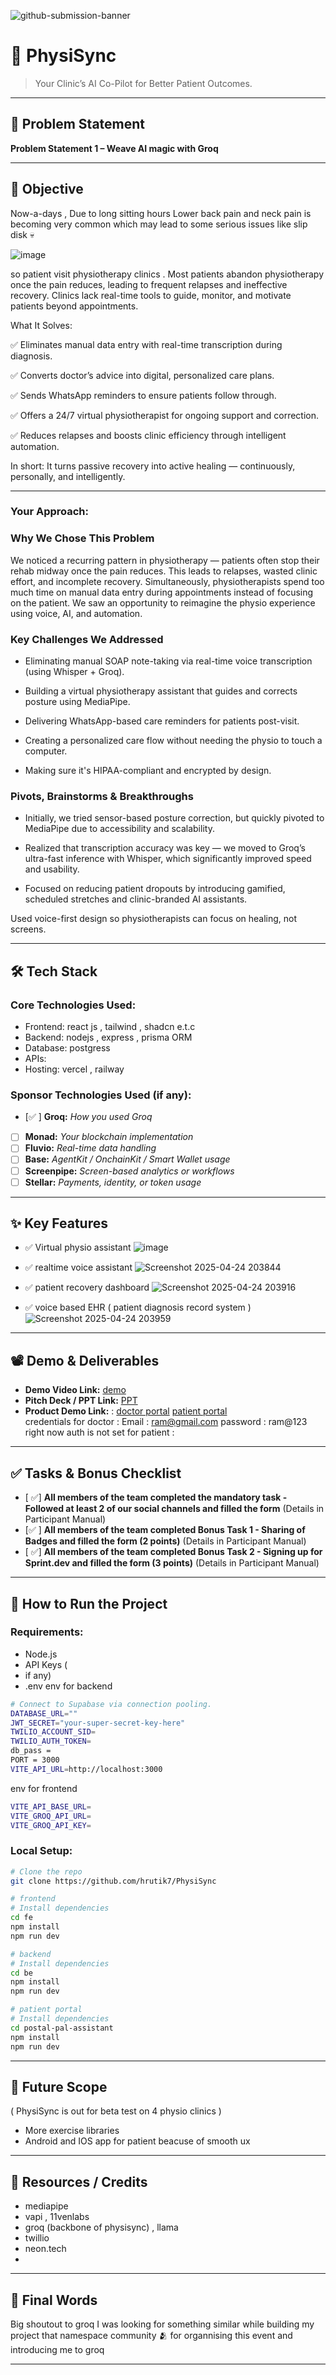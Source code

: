 ![github-submission-banner](https://github.com/user-attachments/assets/a1493b84-e4e2-456e-a791-ce35ee2bcf2f)

# 🚀 PhysiSync

> Your Clinic’s AI Co-Pilot for Better Patient Outcomes.

---

## 📌 Problem Statement

**Problem Statement 1 – Weave AI magic with Groq**

---

## 🎯 Objective
Now-a-days , Due to long sitting hours Lower back pain and neck pain is becoming very common which may lead to some serious issues like slip disk 💀


![image](https://github.com/user-attachments/assets/314e4eed-8067-4044-bfe6-6b5c71e48e9a)


so patient visit physiotherapy clinics .
Most patients abandon physiotherapy once the pain reduces, leading to frequent relapses and ineffective recovery. Clinics lack real-time tools to guide, monitor, and motivate patients beyond appointments.

What It Solves:

✅ Eliminates manual data entry with real-time transcription during diagnosis.

✅ Converts doctor’s advice into digital, personalized care plans.

✅ Sends WhatsApp reminders to ensure patients follow through.

✅ Offers a 24/7 virtual physiotherapist for ongoing support and correction.

✅ Reduces relapses and boosts clinic efficiency through intelligent automation.

In short: It turns passive recovery into active healing — continuously, personally, and intelligently.

---


### Your Approach:  

### Why We Chose This Problem

We noticed a recurring pattern in physiotherapy — patients often stop their rehab midway once the pain reduces. This leads to relapses, wasted clinic effort, and incomplete recovery. Simultaneously, physiotherapists spend too much time on manual data entry during appointments instead of focusing on the patient. We saw an opportunity to reimagine the physio experience using voice, AI, and automation.

### Key Challenges We Addressed

- Eliminating manual SOAP note-taking via real-time voice transcription (using Whisper + Groq).

- Building a virtual physiotherapy assistant that guides and corrects posture using MediaPipe.

- Delivering WhatsApp-based care reminders for patients post-visit.

- Creating a personalized care flow without needing the physio to touch a computer.

- Making sure it's HIPAA-compliant and encrypted by design.

### Pivots, Brainstorms & Breakthroughs

- Initially, we tried sensor-based posture correction, but quickly pivoted to MediaPipe due to accessibility and scalability.

- Realized that transcription accuracy was key — we moved to Groq’s ultra-fast inference with Whisper, which significantly improved speed and usability.

- Focused on reducing patient dropouts by introducing gamified, scheduled stretches and clinic-branded AI assistants.

Used voice-first design so physiotherapists can focus on healing, not screens.

---

## 🛠️ Tech Stack

### Core Technologies Used:
- Frontend: react js , tailwind , shadcn e.t.c
- Backend: nodejs , express , prisma ORM
- Database: postgress 
- APIs: 
- Hosting: vercel , railway 

### Sponsor Technologies Used (if any):
- [✅ ] **Groq:** _How you used Groq_  
- [ ] **Monad:** _Your blockchain implementation_  
- [ ] **Fluvio:** _Real-time data handling_  
- [ ] **Base:** _AgentKit / OnchainKit / Smart Wallet usage_  
- [ ] **Screenpipe:** _Screen-based analytics or workflows_  
- [ ] **Stellar:** _Payments, identity, or token usage_

---

## ✨ Key Features

- ✅ Virtual physio assistant
  ![image](https://github.com/user-attachments/assets/27a0f5d3-2f3a-4704-bec0-fdca1db4d985)
  
- ✅ realtime voice assistant
  ![Screenshot 2025-04-24 203844](https://github.com/user-attachments/assets/95952971-ebed-4bf0-91c8-10a42b7ce534)

- ✅ patient recovery dashboard
  ![Screenshot 2025-04-24 203916](https://github.com/user-attachments/assets/90ba5cff-960b-40c6-a1bb-013261fed1b7)

- ✅  voice based EHR ( patient diagnosis record system )
  ![Screenshot 2025-04-24 203959](https://github.com/user-attachments/assets/19d110a1-3a38-4505-a132-183c22f8c4ad)


---

## 📽️ Demo & Deliverables

- **Demo Video Link:** [demo](https://www.youtube.com/watch?v=4Oyn7u9E0UM)  
- **Pitch Deck / PPT Link:** [PPT](https://www.canva.com/design/DAGljRD_Css/slmX0EE4sTTh4PCHdZ056w/view#1)
- **Product Demo Link:** : [doctor portal](https://app.physisync.com) [patient portal](https://app.physisync.com)  
credentials for doctor :
Email : ram@gmail.com
password : ram@123
right now auth is not set for patient  :
---

## ✅ Tasks & Bonus Checklist

- [ ✅] **All members of the team completed the mandatory task - Followed at least 2 of our social channels and filled the form** (Details in Participant Manual)  
- [✅ ] **All members of the team completed Bonus Task 1 - Sharing of Badges and filled the form (2 points)**  (Details in Participant Manual)
- [ ✅] **All members of the team completed Bonus Task 2 - Signing up for Sprint.dev and filled the form (3 points)**  (Details in Participant Manual)


---

## 🧪 How to Run the Project

### Requirements:
- Node.js 
- API Keys (
-  if any)
- .env
env for backend

```bash
# Connect to Supabase via connection pooling.
DATABASE_URL=""
JWT_SECRET="your-super-secret-key-here"
TWILIO_ACCOUNT_SID=
TWILIO_AUTH_TOKEN=
db_pass = 
PORT = 3000
VITE_API_URL=http://localhost:3000
```

env for frontend

```bash
VITE_API_BASE_URL= 
VITE_GROQ_API_URL=
VITE_GROQ_API_KEY=
```

### Local Setup:

```bash
# Clone the repo
git clone https://github.com/hrutik7/PhysiSync

# frontend
# Install dependencies
cd fe
npm install
npm run dev

# backend
# Install dependencies
cd be
npm install
npm run dev

# patient portal
# Install dependencies
cd postal-pal-assistant
npm install
npm run dev

```


---

## 🧬 Future Scope

( PhysiSync is out for beta test on 4 physio clinics )

-  More exercise libraries  
-  Android and IOS app for patient beacuse of smooth ux   


---

## 📎 Resources / Credits

- mediapipe  
- vapi , 11venlabs  
- groq (backbone of physisync) , llama
- twillio
- neon.tech
-   

---

## 🏁 Final Words

Big shoutout to groq I was looking for something similar while building my project that namespace community 🫂 for organnising this event and introducing me to groq

---
